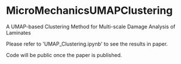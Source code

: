# MicroMechanicsUMAPClustering
A UMAP-based Clustering Method for Multi-scale Damage Analysis of Laminates

Please refer to 'UMAP_Clustering.ipynb' to see the results in paper.

Code will be public once the paper is published.
